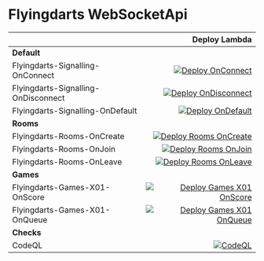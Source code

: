 # Flyingdarts WebSocketApi

| | Deploy Lambda |
| --- | ---:|
| <strong>Default</strong> | |
| Flyingdarts-Signalling-OnConnect | [![Deploy OnConnect](https://github.com/flyingdarts/IYLTDSU.Signalling/actions/workflows/on-connect.yml/badge.svg)](https://github.com/flyingdarts/IYLTDSU.Signalling/actions/workflows/on-connect.yml) |
| Flyingdarts-Signalling-OnDisconnect | [![Deploy OnDisconnect](https://github.com/flyingdarts/IYLTDSU.Signalling/actions/workflows/on-disconnect.yml/badge.svg)](https://github.com/flyingdarts/IYLTDSU.Signalling/actions/workflows/on-disconnect.yml) |
| Flyingdarts-Signalling-OnDefault | [![Deploy OnDefault](https://github.com/flyingdarts/IYLTDSU.Signalling/actions/workflows/on-default.yml/badge.svg)](https://github.com/flyingdarts/IYLTDSU.Signalling/actions/workflows/on-default.yml) |
| <strong>Rooms</strong> | |
| Flyingdarts-Rooms-OnCreate | [![Deploy Rooms OnCreate](https://github.com/flyingdarts/IYLTDSU.Signalling/actions/workflows/rooms-on-create.yml/badge.svg)](https://github.com/flyingdarts/IYLTDSU.Signalling/actions/workflows/rooms-on-create.yml) |
| Flyingdarts-Rooms-OnJoin | [![Deploy Rooms OnJoin](https://github.com/flyingdarts/IYLTDSU.Signalling/actions/workflows/rooms-on-join.yml/badge.svg)](https://github.com/flyingdarts/IYLTDSU.Signalling/actions/workflows/rooms-on-join.yml) |
| Flyingdarts-Rooms-OnLeave | [![Deploy Rooms OnLeave](https://github.com/flyingdarts/IYLTDSU.Signalling/actions/workflows/rooms-on-leave.yml/badge.svg)](https://github.com/flyingdarts/IYLTDSU.Signalling/actions/workflows/rooms-on-leave.yml) |
| <strong>Games</strong> | |
| Flyingdarts-Games-X01-OnScore | [![Deploy Games X01 OnScore](https://github.com/flyingdarts/IYLTDSU.Signalling/actions/workflows/games-x01-onScore.yml/badge.svg)](https://github.com/flyingdarts/IYLTDSU.Signalling/actions/workflows/games-x01-onScore.yml) |
| Flyingdarts-Games-X01-OnQueue | [![Deploy Games X01 OnQueue](https://github.com/flyingdarts/IYLTDSU.Signalling/actions/workflows/games-x01-onQueue.yml/badge.svg)](https://github.com/flyingdarts/IYLTDSU.Signalling/actions/workflows/games-x01-onQueue.yml) |
| <strong>Checks</strong> | |
| CodeQL | [![CodeQL](https://github.com/flyingdarts/IYLTDSU.Signalling/actions/workflows/codeql.yml/badge.svg)](https://github.com/flyingdarts/IYLTDSU.Signalling/actions/workflows/codeql.yml)  |





